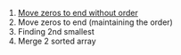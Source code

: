 1. [Move zeros to end without order](Problems/move0ToEnd.cpp)
2. Move zeros to end (maintaining the order)
3. Finding 2nd smallest
4. Merge 2 sorted array